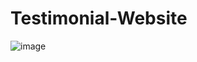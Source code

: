 # Testimonial-Website

![image](https://user-images.githubusercontent.com/86546157/147837176-686e662a-86b7-4114-9a46-54f8fc7c654d.png)
